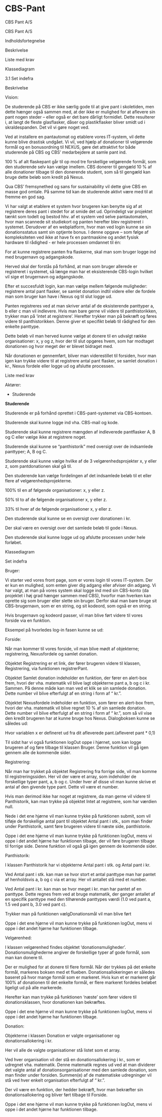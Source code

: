 # CBS-Pant
CBS Pant A/S

CBS Pant A/S 

 

Indholdsfortegnelse 

Beskrivelse 

Liste med krav 

Klassediagram 

3.1 Set indefra 

Beskrivelse 
 

Vision: 

De studerende på CBS er ikke særlig gode til at give pant i skoletiden, men dette hænger også sammen med, at der ikke er mulighed for at aflevere sin pant nogen steder – eller også er det bare dårligt formidlet. Dette resulterer i, at langt de fleste glasflasker, dåser og plastikflasker bliver smidt ud i skraldespanden. Det vil vi gøre noget ved.  

Ved at installere en pantautomat og etablere vores IT-system, vil dette kunne blive drastisk undgået. Vi vil, ved hjælp af donationer til velgørende formål og en bonusordning til NEXUS, gøre det attraktivt for både studerende på CBS og CBS’ medarbejdere at samle pant ind.  

100 % af alt flaskepant går til op mod tre forskellige velgørende formål, som den studerende selv kan vælge imellem. CBS donerer til gengæld 10 % af alle donationer tilbage til den donerende student, som så til gengæld kan bruge dette beløb som kredit på Nexus.  

Qua CBS’ fremsynethed og sans for sustainability vil dette give CBS en masse god omtale. På samme tid kan de studerende aktivt være med til at fremme en god sag.  

Vi har valgt at etablere et system hvor brugeren kan benytte sig af at registrere deres pant i stedet for at smide det ud. Oprindeligt var projektet tænkt som todelt og bestod hhv. af et system ved selve pantautomaten, hvor man scannede sit studiekort og panten herefter blev registreret i systemet. Derudover af en webplatform, hvor man ved login kunne se sin donationsstatus samt sin optjente bonus. I denne opgave – som følge af kompleksiteten ved ikke at have fx en pantmaskine og andet fysisk hardware til rådighed - er hele processen omdannet til én:  
 
For at kunne registrere panten fra flaskerne, skal man som bruger logge ind med brugernavn og adgangskode. 

 

 

 

 

Herved skal der forstås på forhånd, at man som bruger allerede er registreret i systemet, så længe man har et eksisterende CBS-login hvilket vil sige et brugernavn og adgangskode. 

Efter et succesfuldt login, kan man vælge mellem følgende muligheder: registrere antal pant flasker, se samlet donation indtil videre eller de fordele man som bruger kan have i Nexus og til slut logge ud. 

Panten registreres ved at man skriver antal af de eksisterende panttyper a, b eller c man vil indlevere. Hvis man bare gerne vil videre til panthistorikken, trykker man på ‘intet at registrere’. 
Herefter trykker man på bekræft og føres videre til panthistorikken. Denne giver et specifikt beløb til rådighed for den enkelte panttype. 

Dette beløb vil man herved kunne vælge at donere til en udvalgt række organisationer: x, y og z, hvor der til slut opgøres hvem, som har modtaget donationen og hvor meget der er blevet bidraget med.  

Når donationen er gennemført, bliver man viderestillet til forsiden, hvor man igen kan trykke videre til at registrere antal pant flasker, se samlet donation i kr., Nexus fordele eller logge ud og afslutte processen. 

Liste med krav 

Aktører: 
- Studerende 
 
__Studerende__ 

Studerende er på forhånd oprettet i CBS-pant-systemet via CBS-kontoen. 

Studerende skal kunne logge ind vha. CBS-mail og kode. 

Studerende skal kunne registrere mængden af indleverede pantflasker A, B og C eller vælge ikke at registrere noget. 

Studerende skal kunne se “panthistorik” med oversigt over de indsamlede panttyper; A, B og C. 

Studerende skal kunne vælge hvilke af de 3 velgørenhedsprojekter x, y eller z, som pantdonationen skal gå til. 

Den studerende kan vælge fordelingen af det indsamlede beløb til et eller flere af velgørenhedsprojekterne. 

100% til en af følgende organisationer: x, y eller z. 

50% til to af de følgende organisationer x, y eller z. 

33% til hver af de følgende organisationer x, y eller z. 

Den studerende skal kunne se en oversigt over donationen i kr. 

Der skal være en oversigt over det samlede beløb til gode i Nexus. 

Den studerende skal kunne logge ud og afslutte processen under hele forløbet. 

 

Klassediagram 

 

 

Set indefra 

Bruger: 

Vi starter ved vores front page, som er vores login til vores IT-system. Der er kun en mulighed, som enten giver dig adgang eller afviser din adgang. Vi har valgt, at man på vores system skal logge ind med sin CBS-konto (da projektet i høj grad hænger sammen med CBS), hvorfor man hverken kan oprette sig som bruger eller slette sin bruger. Derfor skal man bare bruge sit CBS-brugernavn, som er en string, og sit kodeord, som også er en string.  

Hvis brugernavn og kodeord passer, vil man blive ført videre til vores forside via en funktion.  

Eksempel på hvorledes log-in fasen kunne se ud: 

 

 

Forside: 

Når man kommer til vores forside, vil man blive mødt af objekterne; registrering, Nexusfordele og samlet donation.  

Objektet Registrering er et link, der fører brugeren videre til klassen, Registrering, via funktionen registrerPant.  

Objektet Samlet donation indeholder en funktion, der fører en alert-box frem, hvori der vha. matematik vil blive lagt objekterne pant a, b og c i kr. Sammen. På denne måde kan man ved et klik se sin samlede donation. Dette number vil blive efterfulgt af en string i form af “ kr.”. 

Objektet Nexusfordele indeholder en funktion, som fører en alert-box frem, hvori der vha. matematik vil blive regnet 10 % af sin samlede donation. Dette number vil blive efterfulgt af en string i form af “ kr.”, som så vil vise den kredit brugeren har at kunne bruge hos Nexus. Dialogboksen kunne se således ud: 

Hvor variablen x er defineret ud fra dit afleverede pant.(afleveret pant * 0,1) 

Til sidst har vi også funktionen logOut oppe i hjørnet, som kan logge brugeren af og føre tilbage til klassen Bruger. Denne funktion vil gå igen gennem alle de kommende sider.  

 

Registrering: 

Når man har trykket på objektet Registrering fra forrige side, vil man komme til registreringssiden. Her vil der være et array, som indeholder de forskellige typer pant, a, b og c. Under hver af disse vil man kunne skrive et antal af den givende type pant. Dette vil være et number.  

Hvis man derimod ikke har noget at registrere, da man gerne vil videre til Panthistorik, kan man trykke på objektet Intet at registrere, som har værdien null.  

Nede i det ene hjørne vil man kunne trykke på funktionen submit, som vil tilføje de forskellige antal pant til objektet Antal pant i stk., som man finder under Panthistorik, samt føre brugeren videre til næste side, panthistorie.  

Oppe i det ene hjørne vil man kunne trykke på funktionen logOut, mens vi oppe i det andet hjørne har funktionen tilbage, der vil føre brugeren tilbage til forrige side. Denne funktion vil også gå igen gennem de kommende sider.  

 

Panthistorik: 

I klassen Panthistorik har vi objekterne Antal pant i stk. og Antal pant i kr.  

Ved Antal pant i stk. kan man se hvor stort et antal panttype man har pantet af henholdsvis a, b og c via et array. Her vil antallet stå med et number.  

Ved Antal pant i kr. kan man se hvor meget i kr. man har pantet af en panttype. Dette regnes frem ved at bruge matematik, der ganger antallet af en specifik panttype med den tilhørende panttypes værdi (1.0 ved pant a, 1.5 ved pant b, 3.0 ved pant c). 

Trykker man på funktionen vælgDonationsmål vil man blive ført  

Oppe i det ene hjørne vil man kunne trykke på funktionen logOut, mens vi oppe i det andet hjørne har funktionen tilbage. 

 

Velgørenhed: 

I klassen velgørenhed findes objektet ‘donationsmuligheder’. Donationsmulighederne angiver de forskellige typer af gode formål, som man kan donere til.  

Der er mulighed for at donere til flere formål. Når der trykkes på det enkelte formål, markeres boksen med et flueben. Donationsallokeringen er således baseret på hvor mange formål som er markeret. Hvis kun et er markeret går 100% af donationen til det enkelte formål, er flere markeret fordeles beløbet ligeligt ud på alle markerede.  

Herefter kan man trykke på funktionen ‘næste’ som fører videre til donationsklassen, hvor donationen kan bekræftes.  

Oppe i det ene hjørne vil man kunne trykke på funktionen logOut, mens vi oppe i det andet hjørne har funktionen tilbage. 

 

Donation: 

Objekterne i klassen Donation er valgte organisationer og donationsallokering i kr.  

Her vil alle de valgte organisationer stå listet som et array.  

Ved hver organisation vil der stå en donationsallokering i kr., som er udregnet vha. matematik. Denne matematik regnes ud ved at man dividerer det valgte antal af donationsorganisationer med den samlede donation, som man finder under forsiden. Summen(e) af de matematiske udregninger vil stå ved hver enkelt organisation efterfulgt af “ kr.”.  

Der vil være en funktion, der hedder bekræft, hvor man bekræfter sin donationsallokering og bliver ført tilbage til Forside. 

Oppe i det ene hjørne vil man kunne trykke på funktionen logOut, mens vi oppe i det andet hjørne har funktionen tilbage. 

